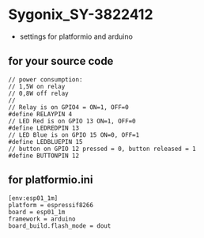 # Sygonix_SY-3822412
* settings for platformio and arduino  

## for your source code
```
// power consumption:
// 1,5W on relay
// 0,8W off relay
//
// Relay is on GPIO4 = ON=1, OFF=0
#define RELAYPIN 4
// LED Red is on GPIO 13 ON=1, OFF=0
#define LEDREDPIN 13
// LED Blue is on GPIO 15 ON=0, OFF=1
#define LEDBLUEPIN 15
// button on GPIO 12 pressed = 0, button released = 1 
#define BUTTONPIN 12
```

## for platformio.ini
```
[env:esp01_1m]
platform = espressif8266
board = esp01_1m
framework = arduino
board_build.flash_mode = dout
```
